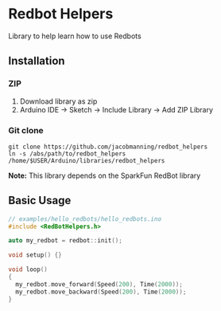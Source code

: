 # Redbot Helpers

Library to help learn how to use Redbots

## Installation
### ZIP
1. Download library as zip
1. Arduino IDE -> Sketch -> Include Library -> Add ZIP Library

### Git clone
```
git clone https://github.com/jacobmanning/redbot_helpers
ln -s /abs/path/to/redbot_helpers /home/$USER/Arduino/libraries/redbot_helpers
```

**Note:** This library depends on the SparkFun RedBot library

## Basic Usage
```C++
// examples/hello_redbots/hello_redbots.ino
#include <RedBotHelpers.h>

auto my_redbot = redbot::init();

void setup() {}

void loop()
{
  my_redbot.move_forward(Speed(200), Time(2000));
  my_redbot.move_backward(Speed(200), Time(2000));
}
```
